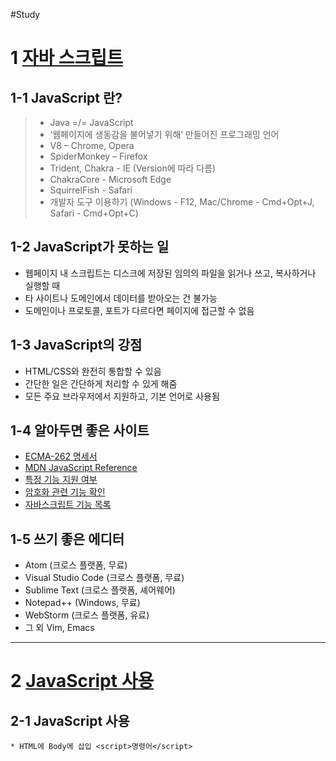 #Study

# 1 [자바 스크립트](https://ko.javascript.info/)

## 1-1 JavaScript 란?

> - Java =/= JavaScript
> - ‘웹페이지에 생동감을 불어넣기 위해’ 만들어진 프로그래밍 언어
> - V8 – Chrome, Opera
> - SpiderMonkey – Firefox
> - Trident, Chakra - IE (Version에 따라 다름)
> - ChakraCore - Microsoft Edge
> - SquirrelFish - Safari
> - 개발자 도구 이용하기 (Windows - F12, Mac/Chrome - Cmd+Opt+J, Safari - Cmd+Opt+C)

## 1-2 JavaScript가 못하는 일

- 웹페이지 내 스크립트는 디스크에 저장된 임의의 파일을 읽거나 쓰고, 복사하거나 실행할 때
- 타 사이트나 도메인에서 데이터를 받아오는 건 불가능
- 도메인이나 프로토콜, 포트가 다르다면 페이지에 접근할 수 없음

## 1-3 JavaScript의 강점

- HTML/CSS와 완전히 통합할 수 있음
- 간단한 일은 간단하게 처리할 수 있게 해줌
- 모든 주요 브라우저에서 지원하고, 기본 언어로 사용됨

## 1-4 알아두면 좋은 사이트

- [ECMA-262 명세서](https://www.ecma-international.org/publications/standards/Ecma-262.htm)
- [MDN JavaScript Reference](https://developer.mozilla.org/ko/)
- [특정 기능 지원 여부](https://caniuse.com/)
- [암호화 관련 기능 확인](https://caniuse.com/#feat=cryptography)
- [자바스크립트 기능 목록](https://kangax.github.io/compat-table/es6/)

## 1-5 쓰기 좋은 에디터

- Atom (크로스 플랫폼, 무료)
- Visual Studio Code (크로스 플랫폼, 무료)
- Sublime Text (크로스 플랫폼, 셰어웨어)
- Notepad++ (Windows, 무료)
- WebStorm (크로스 플랫폼, 유료)
- 그 외 Vim, Emacs

---

# 2 [JavaScript 사용](https://ko.javascript.info/hello-world)

## 2-1 JavaScript 사용

    * HTML에 Body에 삽입 <script>명령어</script>
